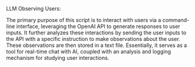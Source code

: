 LLM Observing Users:

The primary purpose of this script is to interact with users via a command-line interface, leveraging the OpenAI API to generate responses to user inputs. It further analyzes these interactions by sending the user inputs to the API with a specific instruction to make observations about the user. These observations are then stored in a text file. Essentially, it serves as a tool for real-time chat with AI, coupled with an analysis and logging mechanism for studying user interactions.

